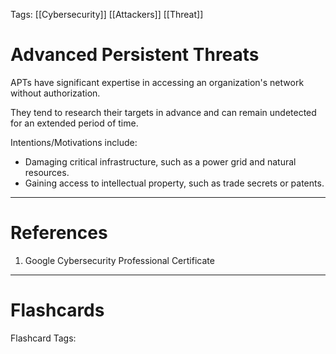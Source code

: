 Tags: [[Cybersecurity]] [[Attackers]] [[Threat]]
# Advanced Persistent Threats

APTs have significant expertise in accessing an organization's network without authorization.

They tend to research their targets in advance and can remain undetected for an extended period of time.

Intentions/Motivations include:
- Damaging critical infrastructure, such as a power grid and natural resources.
- Gaining access to intellectual property, such as trade secrets or patents.

---
# References

1. Google Cybersecurity Professional Certificate

---
# Flashcards

Flashcard Tags: 